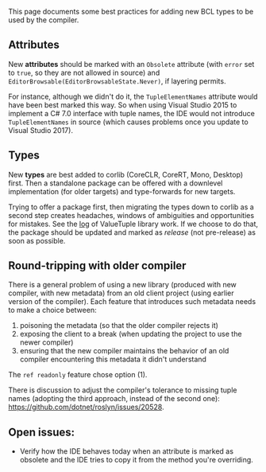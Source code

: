 This page documents some best practices for adding new BCL types to be used by the compiler.

## Attributes

New **attributes** should be marked with an `Obsolete` attribute (with `error` set to `true`, so they are not allowed in source) and `EditorBrowsable(EditorBrowsableState.Never)`, if layering permits. 

For instance, although we didn't do it, the `TupleElementNames` attribute would have been best marked this way. So when using Visual Studio 2015 to implement a C# 7.0 interface with tuple names, the IDE would not introduce `TupleElementNames` in source (which causes problems once you update to Visual Studio 2017).

## Types

New **types** are best added to corlib (CoreCLR, CoreRT, Mono, Desktop) first. Then a standalone package can be offered with a downlevel implementation (for older targets) and type-forwards for new targets.

Trying to offer a package first, then migrating the types down to corlib as a second step creates headaches, windows of ambiguities and opportunities for mistakes. See the [log](https://github.com/dotnet/roslyn/issues/13177) of ValueTuple library work. If we choose to do that, the package should be updated and marked as *release* (not pre-release) as soon as possible.

## Round-tripping with older compiler

There is a general problem of using a new library (produced with new compiler, with new metadata) from an old client project (using earlier version of the compiler). Each feature that introduces such metadata needs to make a choice between:

1. poisoning the metadata (so that the older compiler rejects it)
2. exposing the client to a break (when updating the project to use the newer compiler)
3. ensuring that the new compiler maintains the behavior of an old compiler encountering this metadata it didn't understand

The `ref readonly` feature chose option (1).

There is discussion to adjust the compiler's tolerance to missing tuple names (adopting the third approach, instead of the second one): https://github.com/dotnet/roslyn/issues/20528.

## Open issues:
- Verify how the IDE behaves today when an attribute is marked as obsolete and the IDE tries to copy it from the method you're overriding.

